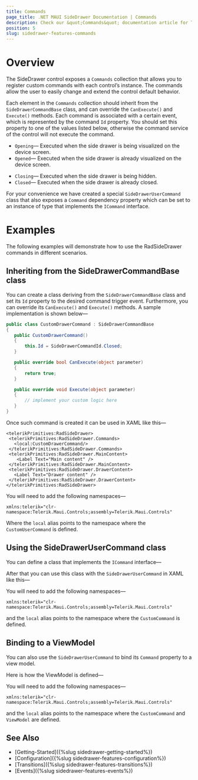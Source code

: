 ```yaml
---
title: Commands
page_title: .NET MAUI SideDrawer Documentation | Commands
description: Check our &quot;Commands&quot; documentation article for Telerik SideDrawer for .NET MAUI control.
position: 5
slug: sidedrawer-features-commands
---
```


# Overview

The SideDrawer control exposes a `Commands` collection that allows you to
register custom commands with each control’s instance. The commands allow the user to easily change and extend the control default behavior.

Each element in the `Commands` collection should inherit from the `SideDrawerCommandBase` class, and can override the `CanExecute()` and `Execute()` methods. Each command is associated with a certain event, which is represented by the command `Id` property. You should set this property to one of the values listed below, otherwise the command service of the control will not execute the command.

* `Opening`&mdash; Executed when the side drawer is being visualized on the device screen.
* `Opened`&mdash; Executed when the side drawer is already visualized on the device screen.
- `Closing`&mdash; Executed when the side drawer is being hidden.
- `Closed`&mdash; Executed when the side drawer is already closed.

For your convenience we have created a special `SideDrawerUserCommand` class that also exposes a `Command` dependency property which can be set to an instance of type that implements the `ICommand` interface.

# Examples

The following examples will demonstrate how to use the RadSideDrawer commands in different scenarios.

## Inheriting from the SideDrawerCommandBase class

You can create a class deriving from the `SideDrawerCommandBase` class and set its `Id` property to the desired command trigger event. Furthermore, you can override its `CanExecute()` and `Execute()` methods. A sample implementation is shown below&mdash;

 ```C#
public class CustomDrawerCommand : SideDrawerCommandBase
{
    public CustomDrawerCommand()
    {
        this.Id = SideDrawerCommandId.Closed;
    }

    public override bool CanExecute(object parameter)
    {
        return true;
    }

    public override void Execute(object parameter)
    {
		// implement your custom logic here
    }
}
 ```

Once such command is created it can be used in XAML like this&mdash;

 ```XAML
<telerikPrimitives:RadSideDrawer>
  <telerikPrimitives:RadSideDrawer.Commands>
    <local:CustomDrawerCommand/>
  </telerikPrimitives:RadSideDrawer.Commands>
  <telerikPrimitives:RadSideDrawer.MainContent>
     <Label Text="Main content" />
  </telerikPrimitives:RadSideDrawer.MainContent>
  <telerikPrimitives:RadSideDrawer.DrawerContent>
 	<Label Text="Drawer content" />
  </telerikPrimitives:RadSideDrawer.DrawerContent>
</telerikPrimitives:RadSideDrawer>
 ```

You will need to add the following namespaces&mdash;

 ```XAML
xmlns:telerik="clr-namespace:Telerik.Maui.Controls;assembly=Telerik.Maui.Controls"
 ```

Where the `local` alias points to the namespace where the `CustomUserCommand` is defined.

## Using the SideDrawerUserCommand class

You can define a class that implements the `ICommand` interface&mdash;

 <snippet id='sidedrawer-customcommands-cs' />

After that you can use this class with the `SideDrawerUserCommand` in XAML like this&mdash;

 <snippet id='sidedrawer-commands-xaml' />

You will need to add the following namespaces&mdash;

```XAML
xmlns:telerik="clr-namespace:Telerik.Maui.Controls;assembly=Telerik.Maui.Controls"
```

and the `local` alias points to the namespace where the `CustomCommand` is defined.

## Binding to a ViewModel

You can also use the `SideDrawerUserCommand` to bind its `Command` property to a view model.

Here is how the ViewModel is defined&mdash;

 <snippet id='sidedrawer-commandsviewmodel-cs' />

 <snippet id='sidedrawer-customcommands-cs' />

 <snippet id='sidedrawer-commandsviewmodel-xaml' />

You will need to add the following namespaces&mdash;

 ```XAML
xmlns:telerik="clr-namespace:Telerik.Maui.Controls;assembly=Telerik.Maui.Controls"
 ```

and the `local` alias points to the namespace where the `CustomCommand` and `ViewModel` are defined.

## See Also

- [Getting-Started]({%slug sidedrawer-getting-started%})
- [Configuration]({%slug sidedrawer-features-configuration%})
- [Transitions]({%slug sidedrawer-features-transitions%})
- [Events]({%slug sidedrawer-features-events%})
